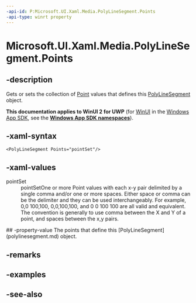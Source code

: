 ```yaml
---
-api-id: P:Microsoft.UI.Xaml.Media.PolyLineSegment.Points
-api-type: winrt property
---
```


<!-- Property syntax
public Windows.UI.Xaml.Media.PointCollection Points { get;  set; }
-->

# Microsoft.UI.Xaml.Media.PolyLineSegment.Points

## -description
Gets or sets the collection of [Point](/uwp/api/windows.foundation.point) values that defines this [PolyLineSegment](polylinesegment.md) object.

**This documentation applies to WinUI 2 for UWP** (for [WinUI](/windows/apps/winui/winui3/) in the [Windows App SDK](/windows/apps/windows-app-sdk/), see the **[Windows App SDK namespaces](/windows/windows-app-sdk/api/winrt/)**).

## -xaml-syntax
```xaml
<PolyLineSegment Points="pointSet"/>
```


## -xaml-values
<dl><dt>pointSet</dt><dd>pointSetOne or more Point values with each x-y pair delimited by a single comma and/or one or more spaces. Either space or comma can be the delimiter and they can be used interchangeably. For example, 0,0 100,100, 0,0,100,100, and 0 0 100 100 are all valid and equivalent. The convention is generally to use comma between the X and Y of a point, and spaces between the x,y pairs.</dd>
</dl>
## -property-value
The points that define this [PolyLineSegment](polylinesegment.md) object.

## -remarks

## -examples

## -see-also
